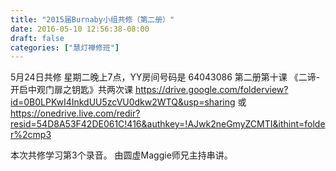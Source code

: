 ```yaml
---
title: "2015届Burnaby小组共修（第二册）"
date: 2016-05-10 12:56:38-08:00
draft: false
categories: ["慧灯禅修班"]
---
```

5月24日共修 星期二晚上7点，YY房间号码是 64043086
第二册第十课 《二谛-开启中观门扉之钥匙》共两次课
https://drive.google.com/folderview?id=0B0LPKwI4InkdUU5zcVU0dkw2WTQ&usp=sharing
或
https://onedrive.live.com/redir?resid=54D8A53F42DE061C!416&authkey=!AJwk2neGmyZCMTI&ithint=folder%2cmp3

本次共修学习第3个录音。
由圆虚Maggie师兄主持串讲。
